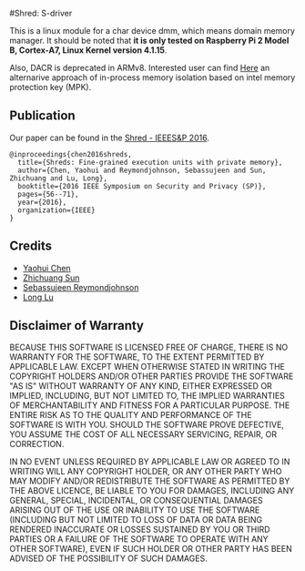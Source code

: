 #Shred: S-driver

This is a linux module for a char device dmm, which means domain memory manager.
It should be noted that **it is only tested on Raspberry Pi 2 Model B, Cortex-A7, Linux Kernel version 4.1.15**. 

Also, DACR is deprecated in ARMv8. Interested user can find [Here](https://gitlab.mpi-sws.org/vahldiek/erim) an alternarive approach of in-process memory isolation based on intel memory protection key (MPK).

## Publication

Our paper can be found in the [Shred - IEEES&P 2016](shred.pdf).

```
@inproceedings{chen2016shreds,
  title={Shreds: Fine-grained execution units with private memory},
  author={Chen, Yaohui and Reymondjohnson, Sebassujeen and Sun, Zhichuang and Lu, Long},
  booktitle={2016 IEEE Symposium on Security and Privacy (SP)},
  pages={56--71},
  year={2016},
  organization={IEEE}
}
```


## Credits 

- [Yaohui Chen](https://yaohway.github.io)
- [Zhichuang Sun](https://github.com/sunzc)
- [Sebassujeen Reymondjohnson](https://www.linkedin.com/in/sebassujeen/)
- [Long Lu](https://www.longlu.org)


## Disclaimer of Warranty
BECAUSE THIS SOFTWARE IS LICENSED FREE OF CHARGE, THERE IS NO WARRANTY FOR THE SOFTWARE, TO THE EXTENT PERMITTED BY APPLICABLE LAW. EXCEPT WHEN OTHERWISE STATED IN WRITING THE COPYRIGHT HOLDERS AND/OR OTHER PARTIES PROVIDE THE SOFTWARE "AS IS" WITHOUT WARRANTY OF ANY KIND, EITHER EXPRESSED OR IMPLIED, INCLUDING, BUT NOT LIMITED TO, THE IMPLIED WARRANTIES OF MERCHANTABILITY AND FITNESS FOR A PARTICULAR PURPOSE. THE ENTIRE RISK AS TO THE QUALITY AND PERFORMANCE OF THE SOFTWARE IS WITH YOU. SHOULD THE SOFTWARE PROVE DEFECTIVE, YOU ASSUME THE COST OF ALL NECESSARY SERVICING, REPAIR, OR CORRECTION.

IN NO EVENT UNLESS REQUIRED BY APPLICABLE LAW OR AGREED TO IN WRITING WILL ANY COPYRIGHT HOLDER, OR ANY OTHER PARTY WHO MAY MODIFY AND/OR REDISTRIBUTE THE SOFTWARE AS PERMITTED BY THE ABOVE LICENCE, BE LIABLE TO YOU FOR DAMAGES, INCLUDING ANY GENERAL, SPECIAL, INCIDENTAL, OR CONSEQUENTIAL DAMAGES ARISING OUT OF THE USE OR INABILITY TO USE THE SOFTWARE (INCLUDING BUT NOT LIMITED TO LOSS OF DATA OR DATA BEING RENDERED INACCURATE OR LOSSES SUSTAINED BY YOU OR THIRD PARTIES OR A FAILURE OF THE SOFTWARE TO OPERATE WITH ANY OTHER SOFTWARE), EVEN IF SUCH HOLDER OR OTHER PARTY HAS BEEN ADVISED OF THE POSSIBILITY OF SUCH DAMAGES.


